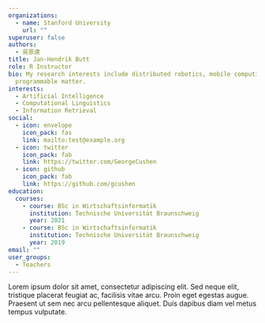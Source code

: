```yaml
---
organizations:
  - name: Stanford University
    url: ""
superuser: false
authors:
  - 吳恩達
title: Jan-Hendrik Butt
role: R Instructor
bio: My research interests include distributed robotics, mobile computing and
  programmable matter.
interests:
  - Artificial Intelligence
  - Computational Linguistics
  - Information Retrieval
social:
  - icon: envelope
    icon_pack: fas
    link: mailto:test@example.org
  - icon: twitter
    icon_pack: fab
    link: https://twitter.com/GeorgeCushen
  - icon: github
    icon_pack: fab
    link: https://github.com/gcushen
education:
  courses:
    - course: BSc in Wirtschaftsinformatik
      institution: Technische Universität Braunschweig
      year: 2021
    - course: BSc in Wirtschaftsinformatik
      institution: Technische Universität Braunschweig
      year: 2019
email: ""
user_groups:
  - Teachers
---
```


Lorem ipsum dolor sit amet, consectetur adipiscing elit. Sed neque elit, tristique placerat feugiat ac, facilisis vitae arcu. Proin eget egestas augue. Praesent ut sem nec arcu pellentesque aliquet. Duis dapibus diam vel metus tempus vulputate.
